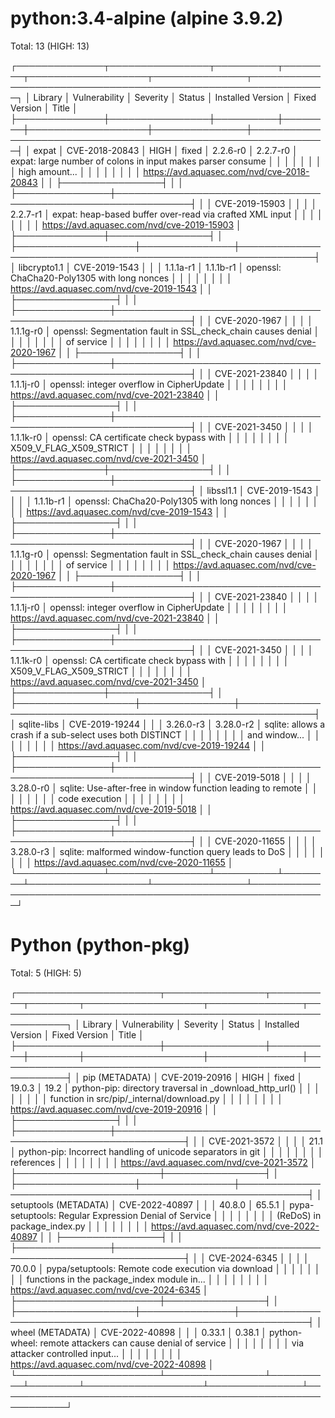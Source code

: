 
python:3.4-alpine (alpine 3.9.2)
================================
Total: 13 (HIGH: 13)

┌──────────────┬────────────────┬──────────┬────────┬───────────────────┬───────────────┬──────────────────────────────────────────────────────────────┐
│   Library    │ Vulnerability  │ Severity │ Status │ Installed Version │ Fixed Version │                            Title                             │
├──────────────┼────────────────┼──────────┼────────┼───────────────────┼───────────────┼──────────────────────────────────────────────────────────────┤
│ expat        │ CVE-2018-20843 │ HIGH     │ fixed  │ 2.2.6-r0          │ 2.2.7-r0      │ expat: large number of colons in input makes parser consume  │
│              │                │          │        │                   │               │ high amount...                                               │
│              │                │          │        │                   │               │ https://avd.aquasec.com/nvd/cve-2018-20843                   │
│              ├────────────────┤          │        │                   ├───────────────┼──────────────────────────────────────────────────────────────┤
│              │ CVE-2019-15903 │          │        │                   │ 2.2.7-r1      │ expat: heap-based buffer over-read via crafted XML input     │
│              │                │          │        │                   │               │ https://avd.aquasec.com/nvd/cve-2019-15903                   │
├──────────────┼────────────────┤          │        ├───────────────────┼───────────────┼──────────────────────────────────────────────────────────────┤
│ libcrypto1.1 │ CVE-2019-1543  │          │        │ 1.1.1a-r1         │ 1.1.1b-r1     │ openssl: ChaCha20-Poly1305 with long nonces                  │
│              │                │          │        │                   │               │ https://avd.aquasec.com/nvd/cve-2019-1543                    │
│              ├────────────────┤          │        │                   ├───────────────┼──────────────────────────────────────────────────────────────┤
│              │ CVE-2020-1967  │          │        │                   │ 1.1.1g-r0     │ openssl: Segmentation fault in SSL_check_chain causes denial │
│              │                │          │        │                   │               │ of service                                                   │
│              │                │          │        │                   │               │ https://avd.aquasec.com/nvd/cve-2020-1967                    │
│              ├────────────────┤          │        │                   ├───────────────┼──────────────────────────────────────────────────────────────┤
│              │ CVE-2021-23840 │          │        │                   │ 1.1.1j-r0     │ openssl: integer overflow in CipherUpdate                    │
│              │                │          │        │                   │               │ https://avd.aquasec.com/nvd/cve-2021-23840                   │
│              ├────────────────┤          │        │                   ├───────────────┼──────────────────────────────────────────────────────────────┤
│              │ CVE-2021-3450  │          │        │                   │ 1.1.1k-r0     │ openssl: CA certificate check bypass with                    │
│              │                │          │        │                   │               │ X509_V_FLAG_X509_STRICT                                      │
│              │                │          │        │                   │               │ https://avd.aquasec.com/nvd/cve-2021-3450                    │
├──────────────┼────────────────┤          │        │                   ├───────────────┼──────────────────────────────────────────────────────────────┤
│ libssl1.1    │ CVE-2019-1543  │          │        │                   │ 1.1.1b-r1     │ openssl: ChaCha20-Poly1305 with long nonces                  │
│              │                │          │        │                   │               │ https://avd.aquasec.com/nvd/cve-2019-1543                    │
│              ├────────────────┤          │        │                   ├───────────────┼──────────────────────────────────────────────────────────────┤
│              │ CVE-2020-1967  │          │        │                   │ 1.1.1g-r0     │ openssl: Segmentation fault in SSL_check_chain causes denial │
│              │                │          │        │                   │               │ of service                                                   │
│              │                │          │        │                   │               │ https://avd.aquasec.com/nvd/cve-2020-1967                    │
│              ├────────────────┤          │        │                   ├───────────────┼──────────────────────────────────────────────────────────────┤
│              │ CVE-2021-23840 │          │        │                   │ 1.1.1j-r0     │ openssl: integer overflow in CipherUpdate                    │
│              │                │          │        │                   │               │ https://avd.aquasec.com/nvd/cve-2021-23840                   │
│              ├────────────────┤          │        │                   ├───────────────┼──────────────────────────────────────────────────────────────┤
│              │ CVE-2021-3450  │          │        │                   │ 1.1.1k-r0     │ openssl: CA certificate check bypass with                    │
│              │                │          │        │                   │               │ X509_V_FLAG_X509_STRICT                                      │
│              │                │          │        │                   │               │ https://avd.aquasec.com/nvd/cve-2021-3450                    │
├──────────────┼────────────────┤          │        ├───────────────────┼───────────────┼──────────────────────────────────────────────────────────────┤
│ sqlite-libs  │ CVE-2019-19244 │          │        │ 3.26.0-r3         │ 3.28.0-r2     │ sqlite: allows a crash if a sub-select uses both DISTINCT    │
│              │                │          │        │                   │               │ and window...                                                │
│              │                │          │        │                   │               │ https://avd.aquasec.com/nvd/cve-2019-19244                   │
│              ├────────────────┤          │        │                   ├───────────────┼──────────────────────────────────────────────────────────────┤
│              │ CVE-2019-5018  │          │        │                   │ 3.28.0-r0     │ sqlite: Use-after-free in window function leading to remote  │
│              │                │          │        │                   │               │ code execution                                               │
│              │                │          │        │                   │               │ https://avd.aquasec.com/nvd/cve-2019-5018                    │
│              ├────────────────┤          │        │                   ├───────────────┼──────────────────────────────────────────────────────────────┤
│              │ CVE-2020-11655 │          │        │                   │ 3.28.0-r3     │ sqlite: malformed window-function query leads to DoS         │
│              │                │          │        │                   │               │ https://avd.aquasec.com/nvd/cve-2020-11655                   │
└──────────────┴────────────────┴──────────┴────────┴───────────────────┴───────────────┴──────────────────────────────────────────────────────────────┘

Python (python-pkg)
===================
Total: 5 (HIGH: 5)

┌───────────────────────┬────────────────┬──────────┬────────┬───────────────────┬───────────────┬─────────────────────────────────────────────────────────────┐
│        Library        │ Vulnerability  │ Severity │ Status │ Installed Version │ Fixed Version │                            Title                            │
├───────────────────────┼────────────────┼──────────┼────────┼───────────────────┼───────────────┼─────────────────────────────────────────────────────────────┤
│ pip (METADATA)        │ CVE-2019-20916 │ HIGH     │ fixed  │ 19.0.3            │ 19.2          │ python-pip: directory traversal in _download_http_url()     │
│                       │                │          │        │                   │               │ function in src/pip/_internal/download.py                   │
│                       │                │          │        │                   │               │ https://avd.aquasec.com/nvd/cve-2019-20916                  │
│                       ├────────────────┤          │        │                   ├───────────────┼─────────────────────────────────────────────────────────────┤
│                       │ CVE-2021-3572  │          │        │                   │ 21.1          │ python-pip: Incorrect handling of unicode separators in git │
│                       │                │          │        │                   │               │ references                                                  │
│                       │                │          │        │                   │               │ https://avd.aquasec.com/nvd/cve-2021-3572                   │
├───────────────────────┼────────────────┤          │        ├───────────────────┼───────────────┼─────────────────────────────────────────────────────────────┤
│ setuptools (METADATA) │ CVE-2022-40897 │          │        │ 40.8.0            │ 65.5.1        │ pypa-setuptools: Regular Expression Denial of Service       │
│                       │                │          │        │                   │               │ (ReDoS) in package_index.py                                 │
│                       │                │          │        │                   │               │ https://avd.aquasec.com/nvd/cve-2022-40897                  │
│                       ├────────────────┤          │        │                   ├───────────────┼─────────────────────────────────────────────────────────────┤
│                       │ CVE-2024-6345  │          │        │                   │ 70.0.0        │ pypa/setuptools: Remote code execution via download         │
│                       │                │          │        │                   │               │ functions in the package_index module in...                 │
│                       │                │          │        │                   │               │ https://avd.aquasec.com/nvd/cve-2024-6345                   │
├───────────────────────┼────────────────┤          │        ├───────────────────┼───────────────┼─────────────────────────────────────────────────────────────┤
│ wheel (METADATA)      │ CVE-2022-40898 │          │        │ 0.33.1            │ 0.38.1        │ python-wheel: remote attackers can cause denial of service  │
│                       │                │          │        │                   │               │ via attacker controlled input...                            │
│                       │                │          │        │                   │               │ https://avd.aquasec.com/nvd/cve-2022-40898                  │
└───────────────────────┴────────────────┴──────────┴────────┴───────────────────┴───────────────┴─────────────────────────────────────────────────────────────┘
